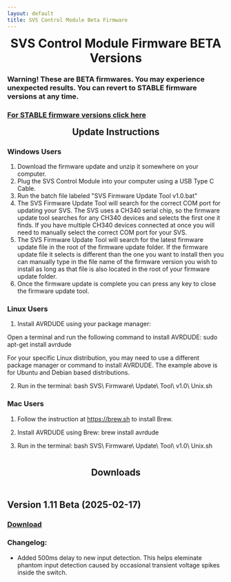 ```yaml
---
layout: default
title: SVS Control Module Beta Firmware
---
```


<h1 align="center" style="margin-top: 0px;">SVS Control Module Firmware BETA Versions</h1>


### Warning! These are BETA firmwares. You may experience unexpected results. You can revert to STABLE firmware versions at any time.</h3>

### [For STABLE firmware versions click here](index.md)



<h2 align="center" style="margin-top: 0px;">Update Instructions</h2>

<p style="margin:20px;"></p>

### Windows Users

1. Download the firmware update and unzip it somewhere on your computer.
2. Plug the SVS Control Module into your computer using a USB Type C Cable.
3. Run the batch file labeled "SVS Firmware Update Tool v1.0.bat"
4. The SVS Firmware Update Tool will search for the correct COM port for updating your SVS. The SVS uses a CH340 serial chip, so the firmware update tool searches for any CH340 devices and selects the first one it finds. If you have multiple CH340 devices connected at once you will need to manually select the correct COM port for your SVS.
5. The SVS Firmware Update Tool will search for the latest firmware update file in the root of the firmware update folder. If the firmware update file it selects is different than the one you want to install then you can manually type in the file name of the firmware version you wish to install as long as that file is also located in the root of your firmware update folder.
6. Once the firmware update is complete you can press any key to close the firmware update tool.

### Linux Users

1. Install AVRDUDE using your package manager:

Open a terminal and run the following command to install AVRDUDE:
sudo apt-get install avrdude

For your specific Linux distribution, you may need to use a different package manager or command to install AVRDUDE.
The example above is for Ubuntu and Debian based distributions.

2. Run in the terminal:
bash SVS\ Firmware\ Update\ Tool\ v1.0\ Unix.sh

### Mac Users

1. Follow the instruction at https://brew.sh to install Brew.

2. Install AVRDUDE using Brew:
brew install avrdude

3. Run in the terminal:
bash SVS\ Firmware\ Update\ Tool\ v1.0\ Unix.sh

<p style="margin:41px;"></p>


<h2 align="center" style="margin-top: 0px;">Downloads</h2>

<p style="margin:50px;"></p>

## Version 1.11 Beta (2025-02-17)

### [Download](https://github.com/Arthrimus/SVS_Firmware_Repository/releases/download/v1.11_BETA/SVS_Firmware_1.11_BETA.zip)

### Changelog:
- Added 500ms delay to new input detection. This helps eleminate phantom input detection caused by occasional transient voltage spikes inside the switch.


<br/>
